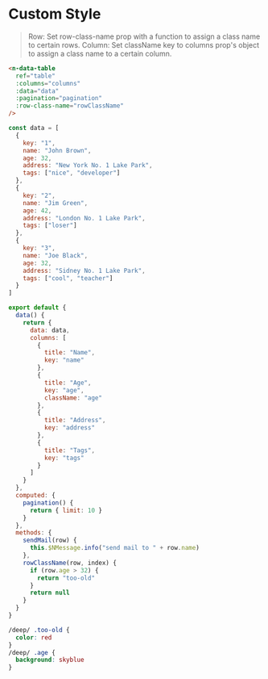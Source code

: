 # Custom Style

> Row: Set row-class-name prop with a function to assign a class name to certain rows.
> Column: Set className key to columns prop's object to assign a class name to a certain column.

```html
<n-data-table
  ref="table"
  :columns="columns"
  :data="data"
  :pagination="pagination"
  :row-class-name="rowClassName"
/>
```

```js
const data = [
  {
    key: "1",
    name: "John Brown",
    age: 32,
    address: "New York No. 1 Lake Park",
    tags: ["nice", "developer"]
  },
  {
    key: "2",
    name: "Jim Green",
    age: 42,
    address: "London No. 1 Lake Park",
    tags: ["loser"]
  },
  {
    key: "3",
    name: "Joe Black",
    age: 32,
    address: "Sidney No. 1 Lake Park",
    tags: ["cool", "teacher"]
  }
]

export default {
  data() {
    return {
      data: data,
      columns: [
        {
          title: "Name",
          key: "name"
        },
        {
          title: "Age",
          key: "age",
          className: "age"
        },
        {
          title: "Address",
          key: "address"
        },
        {
          title: "Tags",
          key: "tags"
        }
      ]
    }
  },
  computed: {
    pagination() {
      return { limit: 10 }
    }
  },
  methods: {
    sendMail(row) {
      this.$NMessage.info("send mail to " + row.name)
    },
    rowClassName(row, index) {
      if (row.age > 32) {
        return "too-old"
      }
      return null
    }
  }
}
```

```css
/deep/ .too-old {
  color: red
}
/deep/ .age {
  background: skyblue
}
```
